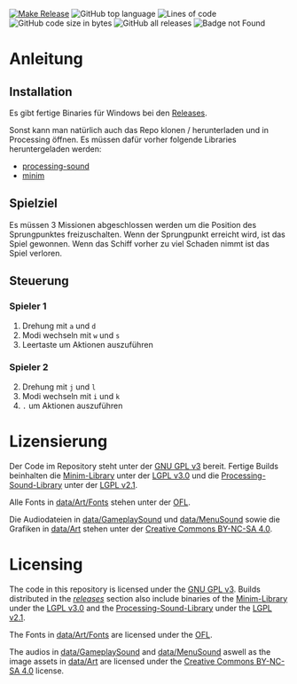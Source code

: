[![Make Release](https://github.com/benthillerkus/Asteroids/actions/workflows/make-release.yml/badge.svg)](https://github.com/benthillerkus/Asteroids/actions/workflows/make-release.yml)
![GitHub top language](https://img.shields.io/github/languages/top/benthillerkus/Asteroids?logo=java)
![Lines of code](https://img.shields.io/tokei/lines/github/benthillerkus/Asteroids?color=orange)
![GitHub code size in bytes](https://img.shields.io/github/languages/code-size/benthillerkus/Asteroids?color=purple)
![GitHub all releases](https://img.shields.io/github/downloads/benthillerkus/Asteroids/total)
![Badge not Found](https://img.shields.io/badge/404-badge%20not%20found-red)
# Anleitung

## Installation

Es gibt fertige Binaries für Windows bei den [Releases](https://github.com/benthillerkus/SpaceLovers/releases).

Sonst kann man natürlich auch das Repo klonen / herunterladen und in Processing öffnen.
Es müssen dafür vorher folgende Libraries heruntergeladen werden:
- [processing-sound](https://github.com/processing/processing-sound)
- [minim](https://github.com/ddf/minim)

## Spielziel
Es müssen 3 Missionen abgeschlossen werden um die Position des Sprungpunktes freizuschalten. Wenn der Sprungpunkt erreicht wird, ist das Spiel gewonnen.
Wenn das Schiff vorher zu viel Schaden nimmt ist das Spiel verloren.

## Steuerung

### Spieler 1
1. Drehung mit `a` und `d`
2. Modi wechseln mit `w` und `s`
3. Leertaste um Aktionen auszuführen

### Spieler 2
2. Drehung mit `j` und `l`
3. Modi wechseln mit `i` und `k`
4. `.` um Aktionen auszuführen

# Lizensierung
Der Code im Repository steht unter der [GNU GPL v3](https://www.gnu.org/licenses/gpl-3.0.en.html) bereit.
Fertige Builds beinhalten die [Minim-Library](https://github.com/ddf/minim) unter der [LGPL v3.0](https://www.gnu.org/licenses/lgpl-3.0.en.html) und die [Processing-Sound-Library](https://github.com/processing/processing-sound) unter der [LGPL v2.1](https://www.gnu.org/licenses/lgpl-3.0.en.html).

Alle Fonts in [data/Art/Fonts](data/Fonts) stehen unter der [OFL](https://scripts.sil.org/cms/scripts/page.php?site_id=nrsi&id=OFL).

Die Audiodateien in [data/GameplaySound](data/Art/GameplaySound) und [data/MenuSound](data/GameplaySound) sowie die Grafiken in [data/Art](data/Art) stehen unter der [Creative Commons BY-NC-SA 4.0](https://creativecommons.org/licenses/by-nc/4.0/).

# Licensing
The code in this repository is licensed under the [GNU GPL v3](https://www.gnu.org/licenses/gpl-3.0.en.html).
Builds distributed in the [_releases_](https://github.com/benthillerkus/SpaceLovers/releases) section also include binaries of the [Minim-Library](https://github.com/ddf/minim) under the [LGPL v3.0](https://www.gnu.org/licenses/lgpl-3.0.en.html) and the [Processing-Sound-Library](https://github.com/processing/processing-sound) under the [LGPL v2.1](https://www.gnu.org/licenses/lgpl-3.0.en.html).

The Fonts in [data/Art/Fonts](data/Fonts) are licensed under the [OFL](https://scripts.sil.org/cms/scripts/page.php?site_id=nrsi&id=OFL).

The audios in [data/GameplaySound](data/Art/GameplaySound) and [data/MenuSound](data/GameplaySound) aswell as the image assets in [data/Art](data/Art) are licensed under the [Creative Commons BY-NC-SA 4.0](https://creativecommons.org/licenses/by-nc/4.0/) license.
